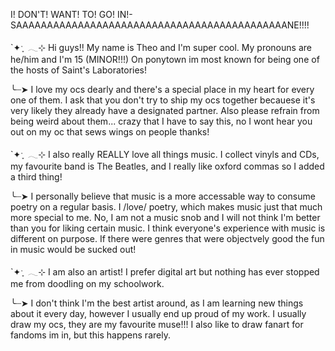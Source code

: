 I! DON'T! WANT! TO! GO! IN!-SAAAAAAAAAAAAAAAAAAAAAAAAAAAAAAAAAAAAAAAAAAAANE!!!!

`✦ˑ ִֶ 𓂃⊹ Hi guys!! My name is Theo and I'm super cool. My pronouns are he/him and I'm 15 (MINOR!!!) On ponytown im most known for being one of the hosts of Saint's Laboratories!

╰┈➤ I love my ocs dearly and there's a special place in my heart for every one of them. I ask that you don't try to ship my ocs together becauese it's very likely they already have a designated partner. Also please refrain from being weird about them... crazy that I have to say this, no I wont hear you out on my oc that sews wings on people thanks!

`✦ˑ ִֶ 𓂃⊹ I also really REALLY love all things music. I collect vinyls and CDs, my favourite band is The Beatles, and I really like oxford commas so I added a third thing!

╰┈➤ I personally believe that music is a more accessable way to consume poetry on a regular basis. I /love/ poetry, which makes music just that much more special to me. No, I am not a music snob and I will not think I'm better than you for liking certain music. I think everyone's experience with music is different on purpose. If there were genres that were objectvely good the fun in music would be sucked out!

`✦ˑ ִֶ 𓂃⊹ I am also an artist! I prefer digital art but nothing has ever stopped me from doodling on my schoolwork.

╰┈➤ I don't think I'm the best artist around, as I am learning new things about it every day, however I usually end up proud of my work. I usually draw my ocs, they are my favourite muse!!! I also like to draw fanart for fandoms im in, but this happens rarely.

